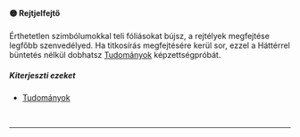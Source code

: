 #### 🟡 Rejtjelfejtő

Érthetetlen szimbólumokkal teli fóliásokat bújsz, a rejtélyek megfejtése legfőbb szenvedélyed. Ha titkosírás megfejtésére kerül sor, ezzel a Háttérrel büntetés nélkül dobhatsz [Tudományok](../kepzettsegek/tudomanyok.md) képzettségpróbát.

##### Kiterjeszti ezeket

- [Tudományok](../kepzettsegek/tudomanyok.md)

<br />

---

